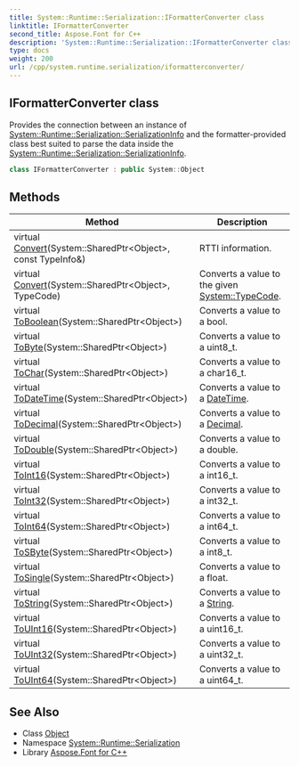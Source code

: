 ```yaml
---
title: System::Runtime::Serialization::IFormatterConverter class
linktitle: IFormatterConverter
second_title: Aspose.Font for C++
description: 'System::Runtime::Serialization::IFormatterConverter class. Provides the connection between an instance of System::Runtime::Serialization::SerializationInfo and the formatter-provided class best suited to parse the data inside the System::Runtime::Serialization::SerializationInfo in C++.'
type: docs
weight: 200
url: /cpp/system.runtime.serialization/iformatterconverter/
---
```

## IFormatterConverter class


Provides the connection between an instance of [System::Runtime::Serialization::SerializationInfo](../serializationinfo/) and the formatter-provided class best suited to parse the data inside the [System::Runtime::Serialization::SerializationInfo](../serializationinfo/).

```cpp
class IFormatterConverter : public System::Object
```

## Methods

| Method | Description |
| --- | --- |
| virtual [Convert](./convert/)(System::SharedPtr\<Object\>, const TypeInfo\&) | RTTI information. |
| virtual [Convert](./convert/)(System::SharedPtr\<Object\>, TypeCode) | Converts a value to the given [System::TypeCode](../../system/typecode/). |
| virtual [ToBoolean](./toboolean/)(System::SharedPtr\<Object\>) | Converts a value to a bool. |
| virtual [ToByte](./tobyte/)(System::SharedPtr\<Object\>) | Converts a value to a uint8_t. |
| virtual [ToChar](./tochar/)(System::SharedPtr\<Object\>) | Converts a value to a char16_t. |
| virtual [ToDateTime](./todatetime/)(System::SharedPtr\<Object\>) | Converts a value to a [DateTime](../../system/datetime/). |
| virtual [ToDecimal](./todecimal/)(System::SharedPtr\<Object\>) | Converts a value to a [Decimal](../../system/decimal/). |
| virtual [ToDouble](./todouble/)(System::SharedPtr\<Object\>) | Converts a value to a double. |
| virtual [ToInt16](./toint16/)(System::SharedPtr\<Object\>) | Converts a value to a int16_t. |
| virtual [ToInt32](./toint32/)(System::SharedPtr\<Object\>) | Converts a value to a int32_t. |
| virtual [ToInt64](./toint64/)(System::SharedPtr\<Object\>) | Converts a value to a int64_t. |
| virtual [ToSByte](./tosbyte/)(System::SharedPtr\<Object\>) | Converts a value to a int8_t. |
| virtual [ToSingle](./tosingle/)(System::SharedPtr\<Object\>) | Converts a value to a float. |
| virtual [ToString](./tostring/)(System::SharedPtr\<Object\>) | Converts a value to a [String](../../system/string/). |
| virtual [ToUInt16](./touint16/)(System::SharedPtr\<Object\>) | Converts a value to a uint16_t. |
| virtual [ToUInt32](./touint32/)(System::SharedPtr\<Object\>) | Converts a value to a uint32_t. |
| virtual [ToUInt64](./touint64/)(System::SharedPtr\<Object\>) | Converts a value to a uint64_t. |
## See Also

* Class [Object](../../system/object/)
* Namespace [System::Runtime::Serialization](../)
* Library [Aspose.Font for C++](../../)
